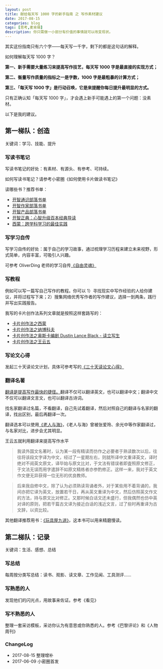 ```yaml
---
layout: post
title: 献给每天写 1000 字的新手指南 之 写作素材建议
date: 2017-08-15
categories: blog
tags: [思考,麦肯锡]
description: 你只需做一小部分有价值的事情就可以改变现状。
---
```



其实这份指南只有六个字——每天写一千字，剩下的都是这句话的解释。

如何理解每天写 1000 字？ 

**第一、新手需要大量练习来提高写作技艺，每天写 1000 字是最直接的实现方式；**

**第二、衡量写作质量的指标之一是字数，1000 字是最粗暴的计算方式；**

**第三、「每天写 1000 字」是行动召唤，它是来提醒你每日提升最明显的方式。**

只有正确认知「每天写 1000 字」，才会遇上新手可能遇上的第一个问题：没素材。

以下是我的建议。

## 第一梯队：创造

关键词：学习、技能、提升


### 写读书笔记

写读书笔记的好处：有素材、有源头、有参考、可持续。

如何写读书笔记？请参考小密圈《如何使用卡片做读书笔记》

读哪些书？推荐书单：

* [开智通识部落书单](https://www.douban.com/doulist/45345711/)
* [开智作家部落书单](https://www.douban.com/doulist/45345717/)
* [开智产品部落书单](https://www.douban.com/doulist/45345725/)
* [开智正典：心智升级百本经典导读](https://www.douban.com/doulist/41691053/)
* [西蒙：跨学科学习的最佳实践](https://www.douban.com/doulist/45535686/)


### 写学习自传

写学习自传的好处：属于自己的学习故事，通过梳理学习历程来建立未来视野，形式简单，内容丰富，可吸引人兴趣。

可参考 OliverDing 老师的学习自传[《自由灵魂》](https://www.gitbook.com/book/oliverding/freesoul/details)


### 写教程

例如可以写一篇写自己写作的教程。你可以  1）寻找现实中写作经验的人给你建议，并将过程写下来；2）搜集网络优秀写作者的写作建议，选择一到两条，践行并写出实践报告。

我写的卡片创作法系列文章就是按照这样套路写的：

* [卡片创作法之西蒙](https://mp.weixin.qq.com/s?__biz=MzA4MTQ0NDQxNg==&mid=2650639213&idx=1&sn=aaacd51149adb15d9e567ee472f4cef3&chksm=879dc042b0ea4954c8db1d82a5bc6770acc00d476d24a14074eaf5d2268ddb9dba8197e286d1#rd)
* [卡片创作法之纳博科夫](https://mp.weixin.qq.com/s?__biz=MzA4MTQ0NDQxNg==&mid=2650639168&idx=1&sn=a612b22c336488479b91505978feab40&chksm=879dc06fb0ea497984d5760371bd8e5c0e6b050a8237c7859f48bdc72141650eab719eb6e7f5#rd)
* [卡片创作法之奥斯卡编剧 Dustin Lance Black - 读立写生](http://www.xiaoyan.work/blog/2017/05/09/OscarScreenWriterCardsUsage/)
* [卡片创作法之王云五](https://mp.weixin.qq.com/s?__biz=MzA4MTQ0NDQxNg==&mid=2650639378&idx=1&sn=aa9fd5387987213c118760bca8ee1eb9&chksm=879dc73db0ea4e2b89cfca6cf2106b0aa514f97211ccab22e40f8c3b656eb59bcbaf7633d27a#rd)

### 写论文心得

发起三十天读论文计划，具体可参考写的[《三十天读论文心得》](http://www.mesule.com/2016/03/read-paper-a-month)


### 翻译名著

[翻译是提高写作最快的捷径。](http://www.xiaoyan.work/blog/2015/03/02/how-to-write/)翻译不仅可以翻译英文，也可以翻译中文；翻译中文不仅可以翻译文言文，也可以翻译古诗词。

找名家翻译过名篇，不看翻译，自己先试着翻译，然后对照自己的翻译与名家的翻译，找出区别，最后再翻译一次。

翻译选本可以使用[《老人与海》](https://cnfeat.gitbooks.io/theoldmanandthesea/content/)，《老人与海》曾被张爱玲、余光中等作家翻译过，与名家对比，进步会尤其明显。

王云五就利用翻译来提高写作水平

> 我读外国文名著时，认为某一段有精读而仿作之必要者于熟读数次以后，往往将该段文字译为中文，经过了一星期左右，则就所译中文重译英文，译时绝对不阅英文原文，译毕始与原文比对，于文法有错误者即査照原文修正，于文法无误而用字遣辞不如原文精练者亦参酌修正。这样一来，我对于英文作文便无异获得一位无形的优良教师。

> 后来我自修中文，除了认为必须熟读背诵者外，对于某些用不着背诵的，我间亦把它译为英文，放置若干日，再从英文重译为中文，然后仿照英文作文的方法，持与原文比对修正。又那时候白话文还未盛行，但我偶然也仿中英对译的原则，把若干篇古文译为接近白话的浅近文言，过了些时再重译为古文辞，以资比较。

其他翻译推荐用书：[《玩具屋九讲》](http://book.douban.com/subject/20453368/)，这本书可以用来精磨慢读。

## 第二梯队：记录

关键词：生活、感想、总结

### 写总结

每周按分类写总结：读书、观影、读文章、工作见闻、工具测评……

### 写熟悉的人 

发现他们的闪光点，用故事来佐证。参考《看见》

### 写不熟悉的人

 整理一套采访模板，采访你认为有意思或你熟悉的人。参考《巴黎评论》和《人物周刊》
 

### ChangeLog

- 2017-08-15 整理增补
- 2017-06-09 小密圈首发



